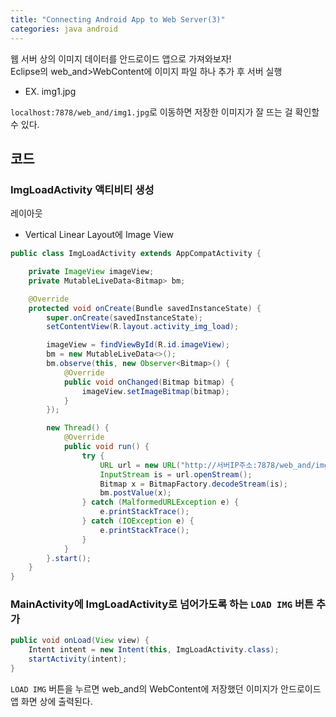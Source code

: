 ```yaml
---
title: "Connecting Android App to Web Server(3)"
categories: java android
---
```


웹 서버 상의 이미지 데이터를 안드로이드 앱으로 가져와보자!<br>
Eclipse의 web_and>WebContent에 이미지 파일 하나 추가 후 서버 실행<br>
  - EX. img1.jpg

```localhost:7878/web_and/img1.jpg```로 이동하면 저장한 이미지가 잘 뜨는 걸 확인할 수 있다.

## 코드

### ImgLoadActivity 액티비티 생성

레이아웃<br>
- Vertical Linear Layout에 Image View

```java
public class ImgLoadActivity extends AppCompatActivity {

    private ImageView imageView;
    private MutableLiveData<Bitmap> bm;

    @Override
    protected void onCreate(Bundle savedInstanceState) {
        super.onCreate(savedInstanceState);
        setContentView(R.layout.activity_img_load);

        imageView = findViewById(R.id.imageView);
        bm = new MutableLiveData<>();
        bm.observe(this, new Observer<Bitmap>() {
            @Override
            public void onChanged(Bitmap bitmap) {
                imageView.setImageBitmap(bitmap);
            }
        });

        new Thread() {
            @Override
            public void run() {
                try {
                    URL url = new URL("http://서버IP주소:7878/web_and/img1.jpg");
                    InputStream is = url.openStream();
                    Bitmap x = BitmapFactory.decodeStream(is);
                    bm.postValue(x);
                } catch (MalformedURLException e) {
                    e.printStackTrace();
                } catch (IOException e) {
                    e.printStackTrace();
                }
            }
        }.start();
    }
}
```


### MainActivity에 ImgLoadActivity로 넘어가도록 하는 ```LOAD IMG``` 버튼 추가

```java
public void onLoad(View view) {
    Intent intent = new Intent(this, ImgLoadActivity.class);
    startActivity(intent);
}
```

```LOAD IMG``` 버튼을 누르면 web_and의 WebContent에 저장했던 이미지가 안드로이드 앱 화면 상에 출력된다.
